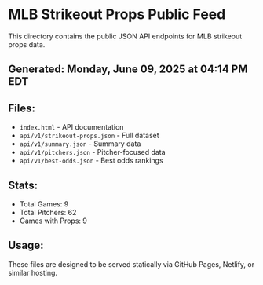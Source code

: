 # MLB Strikeout Props Public Feed

This directory contains the public JSON API endpoints for MLB strikeout props data.

## Generated: Monday, June 09, 2025 at 04:14 PM EDT

## Files:
- `index.html` - API documentation
- `api/v1/strikeout-props.json` - Full dataset
- `api/v1/summary.json` - Summary data
- `api/v1/pitchers.json` - Pitcher-focused data  
- `api/v1/best-odds.json` - Best odds rankings

## Stats:
- Total Games: 9
- Total Pitchers: 62
- Games with Props: 9

## Usage:
These files are designed to be served statically via GitHub Pages, Netlify, or similar hosting.
